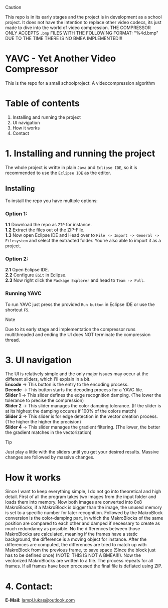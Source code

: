> [!CAUTION]
> This repo is in its early stages and the project is in development as a school project.
> It does not have the intention to replace other video codecs, its just made to dive into the world of video compression.
> THE COMPRESSOR ONLY ACCEPTS `.bmp` FILES WITH THE FOLLOWING FORMAT: "%4d.bmp"
> DUE TO THE TIME THERE IS NO BMEA IMPLEMENTED!!!

# YAVC - Yet Another Video Compressor #
This is the repo for a small schoolproject: A videocompression algorithm

# Table of contents #
1. Installing and running the project
2. UI navigation
3. How it works
4. Contact
</ol>

# 1. Installing and running the project #
The whole project is writte in plain `Java` and `Eclipse IDE`, so it is recommended to use the `Eclipse IDE` as the editor.

## Installing ##
To install the repo you have multiple options:

### Option 1: ###
**1.1** Download the repo as `ZIP` for instance.  
**1.2** Extract the files out of the ZIP-File.  
**1.3** Now open Eclipse IDE and Head over to `File -> Import -> General -> Filesystem` and select the extracted folder. You're also able to import it as a project.  

### Option 2: ###
**2.1** Open Eclipse IDE.  
**2.2** Configure `EGit` in Eclipse.  
**2.3** Now right click the `Package Explorer` and head to `Team -> Pull`.  

### Running YAVC ###
To run YAVC just press the provided `Run button` in Eclipse IDE or use the shortcut `F5`.  

> [!NOTE]
> Due to its early stage and implementation the compressor runs multithreaded and ending the UI does NOT terminate the compression thread.

# 3. UI navigation #
The UI is relatively simple and the only major issues may occur at the different sliders, which I'll explain in a bit.  
**Encode** -> This button is the entry to the encoding process.  
**Decode** -> This button starts the decoding process for a YAVC file.  
**Slider 1** -> This slider defines the edge recognition damping. (The lower the tolerance to precise the compression)  
**Slider 2** -> This slider manages the color damping tolerance. (If the slider is at its highest the damping occures if 100% of the colors match)  
**Slider 3** -> This slider is for edge detection in the vector creation process. (The higher the higher the precision)  
**Slider 4** -> This slider manages the gradient filtering. (The lower, the better the gradient matches in the vectorization)  

> [!TIP]
> Just play a little with the sliders until you get your desired results. Massive changes are followed by massive changes.

# How it works #
Since I want to keep everything simple, I do not go into theoretical and high detail.
First of all the program takes two images from the input folder and loads them into memory. Now both images are converted into 8x8 MakroBlocks, if a MakroBlock is bigger than the image, the unused memory is set to a specific number for later recognition. Followed by the MakroBlock conversion is the color-damping part, in which the
MakroBlocks of the same position are compared to each other and damped if necessary to create as much redundancy as possible. No the differences between those MakroBlocks are calculated, meaning if the frames have a static background, the difference is a moving object for instance. After the differences are computed, the
differences are tried to match up with MakroBlock from the previous frame, to save space (Since the block just has to be defined once) (NOTE: THIS IS NOT A BMEA!!!). Now the vectorized MakroBlocks are written to a file. The process repeats for all frames. If all frames have been processed the final file is deflated
using ZIP.

# 4. Contact: #  
**E-Mail:** lampl.lukas@outlook.com
